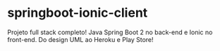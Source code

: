 # springboot-ionic-client
Projeto full stack completo! Java Spring Boot 2 no back-end e Ionic no front-end. Do design UML ao Heroku e Play Store!
